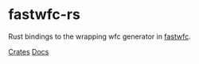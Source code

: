 # fastwfc-rs

Rust bindings to the wrapping wfc generator in [fastwfc](https://github.com/math-fehr/fast-wfc).

[Crates](https://crates.io/crates/fastwfc)
[Docs](https://docs.rs/fastwfc/0.1.0/fastwfc/)
